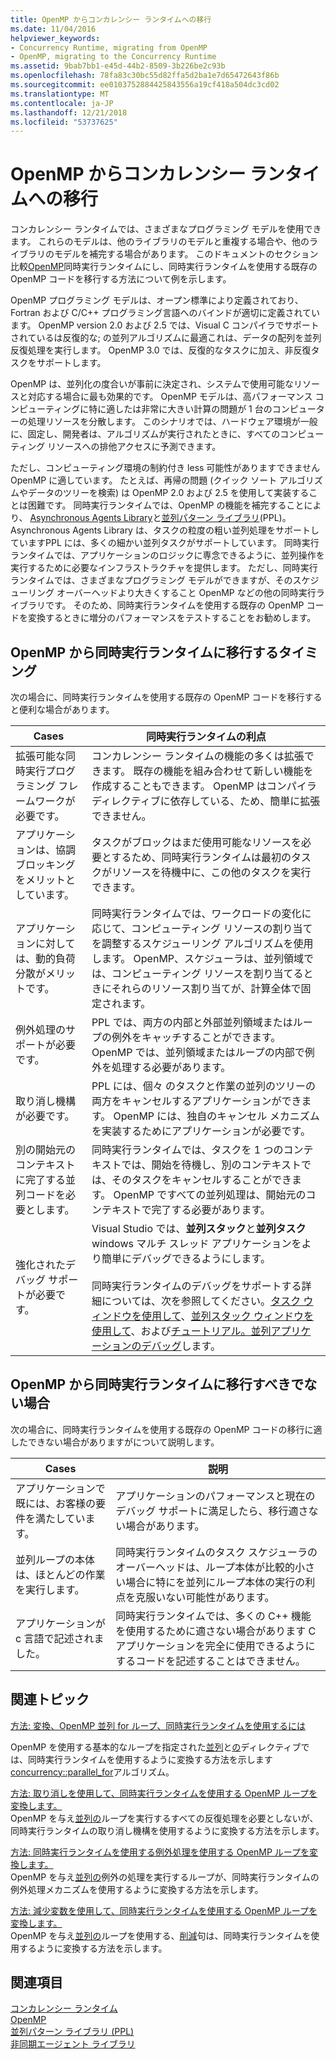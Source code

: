 ```yaml
---
title: OpenMP からコンカレンシー ランタイムへの移行
ms.date: 11/04/2016
helpviewer_keywords:
- Concurrency Runtime, migrating from OpenMP
- OpenMP, migrating to the Concurrency Runtime
ms.assetid: 9bab7bb1-e45d-44b2-8509-3b226be2c93b
ms.openlocfilehash: 78fa83c30bc55d82ffa5d2ba1e7d65472643f86b
ms.sourcegitcommit: ee0103752884425843556a19cf418a504dc3cd02
ms.translationtype: MT
ms.contentlocale: ja-JP
ms.lasthandoff: 12/21/2018
ms.locfileid: "53737625"
---
```

# <a name="migrating-from-openmp-to-the-concurrency-runtime"></a>OpenMP からコンカレンシー ランタイムへの移行

コンカレンシー ランタイムでは、さまざまなプログラミング モデルを使用できます。 これらのモデルは、他のライブラリのモデルと重複する場合や、他のライブラリのモデルを補完する場合があります。 このドキュメントのセクション比較[OpenMP](../../parallel/concrt/comparing-the-concurrency-runtime-to-other-concurrency-models.md#openmp)同時実行ランタイムにし、同時実行ランタイムを使用する既存の OpenMP コードを移行する方法について例を示します。

OpenMP プログラミング モデルは、オープン標準により定義されており、Fortran および C/C++ プログラミング言語へのバインドが適切に定義されています。 OpenMP version 2.0 および 2.5 では、Visual C コンパイラでサポートされているは反復的な; の並列アルゴリズムに最適これは、データの配列を並列反復処理を実行します。 OpenMP 3.0 では、反復的なタスクに加え、非反復タスクをサポートします。

OpenMP は、並列化の度合いが事前に決定され、システムで使用可能なリソースと対応する場合に最も効果的です。 OpenMP モデルは、高パフォーマンス コンピューティングに特に適したは非常に大きい計算の問題が 1 台のコンピューターの処理リソースを分散します。 このシナリオでは、ハードウェア環境が一般に、固定し、開発者は、アルゴリズムが実行されたときに、すべてのコンピューティング リソースへの排他アクセスに予測できます。

ただし、コンピューティング環境の制約付き less 可能性がありますできません OpenMP に適しています。 たとえば、再帰の問題 (クイック ソート アルゴリズムやデータのツリーを検索) は OpenMP 2.0 および 2.5 を使用して実装することは困難です。 同時実行ランタイムでは、OpenMP の機能を補完することにより、 [Asynchronous Agents Library](../../parallel/concrt/asynchronous-agents-library.md)と[並列パターン ライブラリ](../../parallel/concrt/parallel-patterns-library-ppl.md)(PPL)。 Asynchronous Agents Library は、タスクの粒度の粗い並列処理をサポートしていますPPL には、多くの細かい並列タスクがサポートしています。 同時実行ランタイムでは、アプリケーションのロジックに専念できるように、並列操作を実行するために必要なインフラストラクチャを提供します。 ただし、同時実行ランタイムでは、さまざまなプログラミング モデルができますが、そのスケジューリング オーバーヘッドより大きくすること OpenMP などの他の同時実行ライブラリです。 そのため、同時実行ランタイムを使用する既存の OpenMP コードを変換するときに増分のパフォーマンスをテストすることをお勧めします。

## <a name="when-to-migrate-from-openmp-to-the-concurrency-runtime"></a>OpenMP から同時実行ランタイムに移行するタイミング

次の場合に、同時実行ランタイムを使用する既存の OpenMP コードを移行すると便利な場合があります。

|Cases|同時実行ランタイムの利点|
|-----------|-------------------------------------------|
|拡張可能な同時実行プログラミング フレームワークが必要です。|コンカレンシー ランタイムの機能の多くは拡張できます。 既存の機能を組み合わせて新しい機能を作成することもできます。 OpenMP はコンパイラ ディレクティブに依存している、ため、簡単に拡張できません。|
|アプリケーションは、協調ブロッキングをメリットとしています。|タスクがブロックはまだ使用可能なリソースを必要とするため、同時実行ランタイムは最初のタスクがリソースを待機中に、この他のタスクを実行できます。|
|アプリケーションに対しては、動的負荷分散がメリットです。|同時実行ランタイムでは、ワークロードの変化に応じて、コンピューティング リソースの割り当てを調整するスケジューリング アルゴリズムを使用します。 OpenMP、スケジューラは、並列領域では、コンピューティング リソースを割り当てるときにそれらのリソース割り当てが、計算全体で固定されます。|
|例外処理のサポートが必要です。|PPL では、両方の内部と外部並列領域またはループの例外をキャッチすることができます。 OpenMP では、並列領域またはループの内部で例外を処理する必要があります。|
|取り消し機構が必要です。|PPL には、個々 のタスクと作業の並列のツリーの両方をキャンセルするアプリケーションができます。 OpenMP には、独自のキャンセル メカニズムを実装するためにアプリケーションが必要です。|
|別の開始元のコンテキストに完了する並列コードを必要とします。|同時実行ランタイムでは、タスクを 1 つのコンテキストでは、開始を待機し、別のコンテキストでは、そのタスクをキャンセルすることができます。 OpenMP ですべての並列処理は、開始元のコンテキストで完了する必要があります。|
|強化されたデバッグ サポートが必要です。|Visual Studio では、**並列スタック**と**並列タスク**windows マルチ スレッド アプリケーションをより簡単にデバッグできるようにします。<br /><br /> 同時実行ランタイムのデバッグをサポートする詳細については、次を参照してください。[タスク ウィンドウを使用して](/visualstudio/debugger/using-the-tasks-window)、[並列スタック ウィンドウを使用して](/visualstudio/debugger/using-the-parallel-stacks-window)、および[チュートリアル。並列アプリケーションのデバッグ](/visualstudio/debugger/walkthrough-debugging-a-parallel-application)します。|

## <a name="when-not-to-migrate-from-openmp-to-the-concurrency-runtime"></a>OpenMP から同時実行ランタイムに移行すべきでない場合

次の場合に、同時実行ランタイムを使用する既存の OpenMP コードの移行に適したできない場合がありますがについて説明します。

|Cases|説明|
|-----------|-----------------|
|アプリケーションで既には、お客様の要件を満たしています。|アプリケーションのパフォーマンスと現在のデバッグ サポートに満足したら、移行適さない場合があります。|
|並列ループの本体は、ほとんどの作業を実行します。|同時実行ランタイムのタスク スケジューラのオーバーヘッドは、ループ本体が比較的小さい場合に特にを並列にループ本体の実行の利点を克服いない可能性があります。|
|アプリケーションが c 言語で記述されました。|同時実行ランタイムでは、多くの C++ 機能を使用するために適さない場合があります C アプリケーションを完全に使用できるようにするコードを記述することはできません。|

## <a name="related-topics"></a>関連トピック

[方法: 変換、OpenMP 並列 for ループ、同時実行ランタイムを使用するには](../../parallel/concrt/how-to-convert-an-openmp-parallel-for-loop-to-use-the-concurrency-runtime.md)

OpenMP を使用する基本的なループを指定された[並列](../../parallel/concrt/how-to-use-parallel-invoke-to-write-a-parallel-sort-routine.md#parallel)と[の](../../parallel/openmp/reference/for-openmp.md)ディレクティブでは、同時実行ランタイムを使用するように変換する方法を示します[concurrency::parallel_for](reference/concurrency-namespace-functions.md#parallel_for)アルゴリズム。

[方法: 取り消しを使用して、同時実行ランタイムを使用する OpenMP ループを変換します。](../../parallel/concrt/convert-an-openmp-loop-that-uses-cancellation.md)<br/>
OpenMP を与え[並列](../../parallel/concrt/how-to-use-parallel-invoke-to-write-a-parallel-sort-routine.md#parallel)[の](../../parallel/openmp/reference/for-openmp.md)ループを実行するすべての反復処理を必要としないが、同時実行ランタイムの取り消し機構を使用するように変換する方法を示します。

[方法: 同時実行ランタイムを使用する例外処理を使用する OpenMP ループを変換します。](../../parallel/concrt/convert-an-openmp-loop-that-uses-exception-handling.md)<br/>
OpenMP を与え[並列](../../parallel/concrt/how-to-use-parallel-invoke-to-write-a-parallel-sort-routine.md#parallel)[の](../../parallel/openmp/reference/for-openmp.md)例外の処理を実行するループが、同時実行ランタイムの例外処理メカニズムを使用するように変換する方法を示します。

[方法: 減少変数を使用して、同時実行ランタイムを使用する OpenMP ループを変換します。](../../parallel/concrt/convert-an-openmp-loop-that-uses-a-reduction-variable.md)<br/>
OpenMP を与え[並列](../../parallel/concrt/how-to-use-parallel-invoke-to-write-a-parallel-sort-routine.md#parallel)[の](../../parallel/openmp/reference/for-openmp.md)ループを使用する、[削減](../../parallel/openmp/reference/reduction.md)句は、同時実行ランタイムを使用するように変換する方法を示します。

## <a name="see-also"></a>関連項目

[コンカレンシー ランタイム](../../parallel/concrt/concurrency-runtime.md)<br/>
[OpenMP](../../parallel/concrt/comparing-the-concurrency-runtime-to-other-concurrency-models.md#openmp)<br/>
[並列パターン ライブラリ (PPL)](../../parallel/concrt/parallel-patterns-library-ppl.md)<br/>
[非同期エージェント ライブラリ](../../parallel/concrt/asynchronous-agents-library.md)

